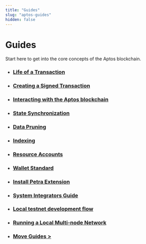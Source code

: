 ```yaml
---
title: "Guides"
slug: "aptos-guides"
hidden: false
---
```


# Guides

Start here to get into the core concepts of the Aptos blockchain.

- ### [Life of a Transaction](basics-life-of-txn.md)
- ### [Creating a Signed Transaction](sign-a-transaction.md)
- ### [Interacting with the Aptos blockchain](interacting-with-the-blockchain.md)
- ### [State Synchronization](state-sync.md)
- ### [Data Pruning](data-pruning.md)
- ### [Indexing](indexing)
- ### [Resource Accounts](resource-accounts.md)
- ### [Wallet Standard](wallet-standard.md)
- ### [Install Petra Extension](install-petra-wallet-extension)
- ### [System Integrators Guide](system-integrators-guide.md)
- ### [Local testnet development flow](local-testnet-dev-flow.md)
- ### [Running a Local Multi-node Network](running-a-local-multi-node-network)
- ### [Move Guides >](./move-guides/index.md)

